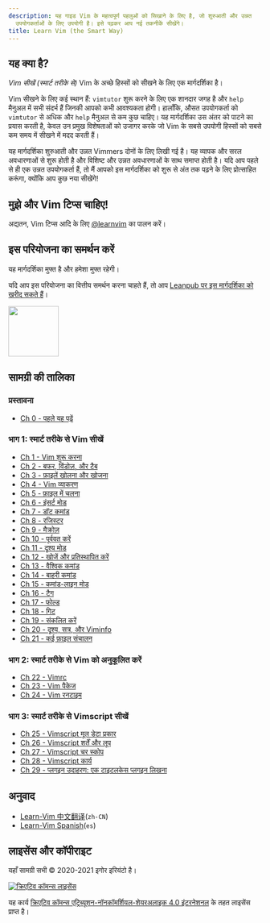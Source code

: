 ```yaml
---
description: यह गाइड Vim के महत्वपूर्ण पहलुओं को सिखाने के लिए है, जो शुरुआती और उन्नत
  उपयोगकर्ताओं के लिए उपयोगी है। इसे पढ़कर आप नई तकनीकें सीखेंगे।
title: Learn Vim (the Smart Way)
---
```


## यह क्या है?

_Vim सीखें (स्मार्ट तरीके से)_ Vim के अच्छे हिस्सों को सीखने के लिए एक मार्गदर्शिका है।

Vim सीखने के लिए कई स्थान हैं: `vimtutor` शुरू करने के लिए एक शानदार जगह है और `help` मैनुअल में सभी संदर्भ हैं जिनकी आपको कभी आवश्यकता होगी। हालाँकि, औसत उपयोगकर्ता को `vimtutor` से अधिक और `help` मैनुअल से कम कुछ चाहिए। यह मार्गदर्शिका उस अंतर को पाटने का प्रयास करती है, केवल उन प्रमुख विशेषताओं को उजागर करके जो Vim के सबसे उपयोगी हिस्सों को सबसे कम समय में सीखने में मदद करती हैं।

यह मार्गदर्शिका शुरुआती और उन्नत Vimmers दोनों के लिए लिखी गई है। यह व्यापक और सरल अवधारणाओं से शुरू होती है और विशिष्ट और उन्नत अवधारणाओं के साथ समाप्त होती है। यदि आप पहले से ही एक उन्नत उपयोगकर्ता हैं, तो मैं आपको इस मार्गदर्शिका को शुरू से अंत तक पढ़ने के लिए प्रोत्साहित करूंगा, क्योंकि आप कुछ नया सीखेंगे!

## मुझे और Vim टिप्स चाहिए!

अद्यतन, Vim टिप्स आदि के लिए [@learnvim](https://twitter.com/learnvim) का पालन करें।

## इस परियोजना का समर्थन करें

यह मार्गदर्शिका मुफ्त है और हमेशा मुफ्त रहेगी।

यदि आप इस परियोजना का वित्तीय समर्थन करना चाहते हैं, तो आप [Leanpub पर इस मार्गदर्शिका को खरीद सकते हैं](https://leanpub.com/learnvim)।

<a href="https://leanpub.com/learnvim"><img src="/vim/images/learn-vim-cover.png" width="100"></a>

## सामग्री की तालिका

### प्रस्तावना

- [Ch 0 - पहले यह पढ़ें](ch00_read_this_first)

### भाग 1: स्मार्ट तरीके से Vim सीखें

- [Ch 1 - Vim शुरू करना](ch01_starting_vim)
- [Ch 2 - बफर, विंडोज़, और टैब](ch02_buffers_windows_tabs)
- [Ch 3 - फ़ाइलें खोलना और खोजना](ch03_searching_files)
- [Ch 4 - Vim व्याकरण](ch04_vim_grammar)
- [Ch 5 - फ़ाइल में चलना](ch05_moving_in_file)
- [Ch 6 - इंसर्ट मोड](ch06_insert_mode)
- [Ch 7 - डॉट कमांड](ch07_the_dot_command)
- [Ch 8 - रजिस्टर](ch08_registers)
- [Ch 9 - मैक्रोज़](ch09_macros)
- [Ch 10 - पूर्ववत करें](ch10_undo)
- [Ch 11 - दृश्य मोड](ch11_visual_mode)
- [Ch 12 - खोजें और प्रतिस्थापित करें](ch12_search_and_substitute)
- [Ch 13 - वैश्विक कमांड](ch13_the_global_command)
- [Ch 14 - बाहरी कमांड](ch14_external_commands)
- [Ch 15 - कमांड-लाइन मोड](ch15_command-line_mode)
- [Ch 16 - टैग](ch16_tags)
- [Ch 17 - फोल्ड](ch17_fold)
- [Ch 18 - गिट](ch18_git)
- [Ch 19 - संकलित करें](ch19_compile)
- [Ch 20 - दृश्य, सत्र, और Viminfo](ch20_views_sessions_viminfo)
- [Ch 21 - कई फ़ाइल संचालन](ch21_multiple_file_operations)

### भाग 2: स्मार्ट तरीके से Vim को अनुकूलित करें

- [Ch 22 - Vimrc](ch22_vimrc)
- [Ch 23 - Vim पैकेज](ch23_vim_packages)
- [Ch 24 - Vim रनटाइम](ch24_vim_runtime)

### भाग 3: स्मार्ट तरीके से Vimscript सीखें

- [Ch 25 - Vimscript मूल डेटा प्रकार](ch25_vimscript_basic_data_types)
- [Ch 26 - Vimscript शर्तें और लूप](ch26_vimscript_conditionals_and_loops)
- [Ch 27 - Vimscript चर स्कोप](ch27_vimscript_variable_scopes)
- [Ch 28 - Vimscript कार्य](ch28_vimscript_functions)
- [Ch 29 - प्लगइन उदाहरण: एक टाइटलकेस प्लगइन लिखना](ch29_plugin_example_writing-a-titlecase-plugin)

## अनुवाद

- [Learn-Vim 中文翻译](https://github.com/wsdjeg/Learn-Vim_zh_cn)(`zh-CN`)
- [Learn-Vim Spanish](https://github.com/victorhck/learn-Vim-es)(`es`)

## लाइसेंस और कॉपीराइट

यहाँ सामग्री सभी © 2020-2021 इगोर इरियंटो है।

<a rel="license" href="http://creativecommons.org/licenses/by-nc-sa/4.0/"><img alt="क्रिएटिव कॉमन्स लाइसेंस" style="border-width:0" src="https://licensebuttons.net/l/by-nc-sa/4.0/88x31.png" /></a><br />

यह कार्य <a rel="license" href="http://creativecommons.org/licenses/by-nc-sa/4.0/">क्रिएटिव कॉमन्स एट्रिब्यूशन-नॉनकॉमर्शियल-शेयरअलाइक 4.0 इंटरनेशनल</a> के तहत लाइसेंस प्राप्त है।
